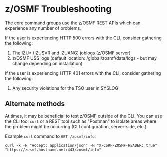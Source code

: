 # z/OSMF Troubleshooting
The core command groups use the z/OSMF REST APIs which can experience any number of problems.

If the user is experiencing HTTP 500 errors with the CLI, consider gathering the following:
1. The IZU* (IZUSVR and IZUANG) joblogs (z/OSMF server)
2. z/OSMF USS logs (default location: /global/zosmf/data/logs - but may change depending on installation)

If the user is experiencing HTTP 401 errors with the CLI, consider gathering the following:
1. Any security violations for the TSO user in SYSLOG

## Alternate methods
At times, it may be beneficial to test z/OSMF outside of the CLI. You can use the CLI tool `curl` or a REST tool such as "Postman" to isolate areas where the problem might be occurring (CLI configuration, server-side, etc.).

Example `curl` command to `GET /zosmf/info`:
```
curl -k -H "Accept: application/json" -H "X-CSRF-ZOSMF-HEADER: true"  "https://zosmf.hostname.net:443/zosmf/info"
```